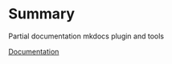# Summary

Partial documentation mkdocs plugin and tools

[Documentation](https://docs.exordis.com/Partial%20Documentation/)